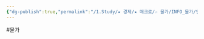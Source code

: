```yaml
---
{"dg-publish":true,"permalink":"/1.Study/★ 경제/★ 매크로/☆ 물가/INFO_물가/인플레이션/","created":"2024-11-20T21:02:27.269+09:00","updated":"2025-06-03T20:07:19.904+09:00"}
---
```


#물가 